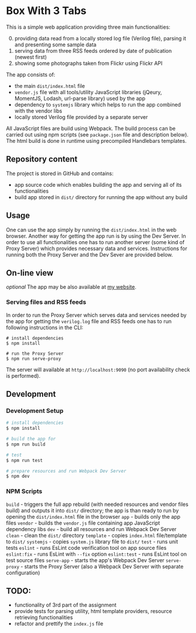 # Box With 3 Tabs

This is a simple web application providing three main functionalities:

0. providing data read from a locally stored log file (Verilog file), parsing it and presenting some sample data
0. serving data from three RSS feeds ordered by date of publication (newest first)
0. showing some photographs taken from Flickr using Flickr API

The app consists of:
- the main `dist/index.html` file
- `vendor.js` file with all tools/utility JavaScript libraries (jQeury, MomentJS, Lodash, url-parse library) used by the app
- dependency to `systemjs` library which helps to run the app combined with the vendor libs
- locally stored Verilog file provided by a separate server 

All JavaScript files are build using Webpack. The build process can be carried out using npm scripts (see `package.json` file and description below).
The html build is done in runtime using precompiled Handlebars templates. 

## Repository content

The project is stored in GitHub and contains:
- app source code which enables building the app and serving all of its functionalities
- build app stored in ```dist/``` directory for running the app without any build

## Usage

One can use the app simply by running the `dist/index.html` in the web browser.
Another way for getting the app run is by using the Dev Server.
In order to use all functionalities one has to run another server (some kind of Proxy Server) which provides necessary data and services.
Instructions for running both the Proxy Server and the Dev Sever are provided below.

## On-line view

<i>optional</i>
The app may be also available at [my website](http://demo.kodzix.pl).

### Serving files and RSS feeds

In order to run the Proxy Server which serves data and services needed by the app for getting the `verilog.log` file and RSS feeds
one has to run following instructions in the CLI:

```
# install dependencies
$ npm install

# run the Proxy Server
$ npm run serve-proxy
```

The server will available at  `http://localhost:9090` (no port availability check is performed).

## Development 

### Development Setup

```bash
# install dependencies
$ npm install

# build the app for 
$ npm run build

# test
$ npm run test

# prepare resources and run Webpack Dev Server
$ npm dev
```

### NPM Scripts

`build` - triggers the full app rebuild (with needed resources and vendor files build) and outputs it into `dist/` directory; the app is than ready to run by opening the `dist/index.html` file in the browser 
`app` - builds only the app files
`vendor` - builds the `vendor.js` file containing app JavaScript dependency libs
`dev` - build all resources and run Webpack Dev Server
`clean` - clean the `dist/` directory
`template` - copies `index.html` file/template to `dist/`
`systemjs` - copies `system.js` library file to `dist/`
`test` - runs unit tests
`eslint` - runs EsLint code verification tool on app source files
`eslint:fix` - runs EsLint with `--fix` option
`eslint:test` - runs EsLint tool on test source files
`serve-app` - starts the app's Webpack Dev Server
`serve-proxy` - starts the Proxy Server (also a Webpack Dev Server with separate configuration)

## TODO:

- functionality of 3rd part of the assignment
- provide tests for parsing utility, html template providers, resource retrieving functionalities
- refactor and prettify the `index.js` file

